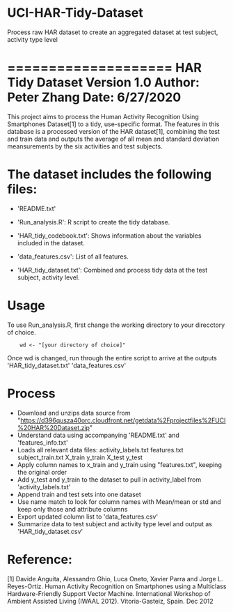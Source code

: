 # UCI-HAR-Tidy-Dataset
Process raw HAR dataset to create an aggregated dataset at test subject, activity type level

====================
HAR Tidy Dataset
Version 1.0
Author: Peter Zhang
Date: 6/27/2020
====================

This project aims to process the Human Activity Recognition Using Smartphones Dataset[1] to a tidy, use-specific format. The features in this database is a processed version of the HAR dataset[1], combining the test and train data and outputs the average of all mean and standard deviation meansurements by the six activities and test subjects.


The dataset includes the following files:
=========================================

- 'README.txt'

- 'Run_analysis.R': R script to create the tidy database.

- 'HAR_tidy_codebook.txt': Shows information about the variables included in the dataset.

- 'data_features.csv': List of all features.

- 'HAR_tidy_dataset.txt': Combined and process tidy data at the test subject, activity level.


Usage
=====

To use Run_analysis.R, first change the working directory to your direcctory of choice.
		
		wd <- "[your directory of choice]"

Once wd is changed, run through the entire script to arrive at the outputs
		'HAR_tidy_dataset.txt'
		'data_features.csv'


Process 
=======
- Download and unzips data source from "https://d396qusza40orc.cloudfront.net/getdata%2Fprojectfiles%2FUCI%20HAR%20Dataset.zip"
- Understand data using accompanying 'README.txt' and 'features_info.txt'
- Loads all relevant data files:
	activity_labels.txt
	features.txt
	subject_train.txt
	X_train
	y_train
	X_test
	y_test
- Apply column names to x_train and y_train using "features.txt", keeping the original order
- Add y_test and y_train to the dataset to pull in activity_label from 'activity_labels.txt'
- Append train and test sets into one dataset
- Use name match to look for column names with Mean/mean or std and keep only those and attribute columns
- Export updated column list to 'data_features.csv'
- Summarize data to test subject and activity type level and output as 'HAR_tidy_dataset.csv'


Reference:
========
[1] Davide Anguita, Alessandro Ghio, Luca Oneto, Xavier Parra and Jorge L. Reyes-Ortiz. Human Activity Recognition on Smartphones using a Multiclass Hardware-Friendly Support Vector Machine. International Workshop of Ambient Assisted Living (IWAAL 2012). Vitoria-Gasteiz, Spain. Dec 2012
